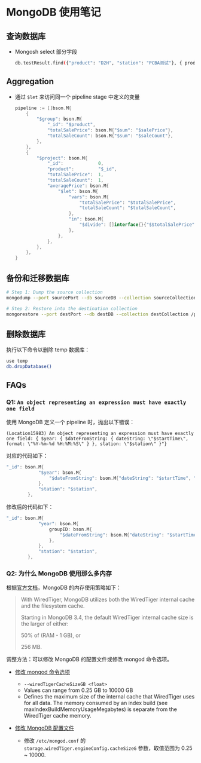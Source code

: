 # MongoDB 使用笔记

## 查询数据库

- Mongosh select 部分字段

    ```sh
    db.testResult.find({"product": "D2H", "station": "PCBA测试"}, { product: 1, station: 1, deviceSN: 1, code: 1, startTime: 1})
    ```

## Aggregation

- 通过 `$let` 来访问同一个 pipeline stage 中定义的变量

  ```go
  pipeline := []bson.M{
      {
          "$group": bson.M{
              "_id": "$product",
              "totalSalePrice": bson.M{"$sum": "$salePrice"},
              "totalSaleCount": bson.M{"$sum": "$saleCount"},
          },
      },
      {
          "$project": bson.M{
              "_id":             0,
              "product":         "$_id",
              "totalSalePrice":  1,
              "totalSaleCount":  1,
              "averagePrice": bson.M{
                  "$let": bson.M{
                      "vars": bson.M{
                          "totalSalePrice": "$totalSalePrice",
                          "totalSaleCount": "$totalSaleCount",
                      },
                      "in": bson.M{
                          "$divide": []interface{}{"$$totalSalePrice", "$$totalSaleCount"},
                      },
                  },
              },
          },
      },
  }
  ```

## 备份和迁移数据库

```sh
# Step 1: Dump the source collection
mongodump --port sourcePort --db sourceDB --collection sourceCollection --out /path/to/dump_directory

# Step 2: Restore into the destination collection
mongorestore --port destPort --db destDB --collection destCollection /path/to/dump_directory/sourceDB/sourceCollection.bson

```

## 删除数据库

执行以下命令以删除 temp 数据库：

```sh
use temp
db.dropDatabase()
```

## FAQs

### Q1: `An object representing an expression must have exactly one field`

使用 MongoDB 定义一个 pipeline 时，抛出以下错误：

```text
(Location15983) An object representing an expression must have exactly one field: { $year: { $dateFromString: { dateString: \"$startTime\", format: \"%Y-%m-%d %H:%M:%S\" } }, station: \"$station\" }"}
```

对应的代码如下：

```go
"_id": bson.M{
            "$year": bson.M{
                "$dateFromString": bson.M{"dateString": "$startTime", "format": "%Y-%m-%d %H:%M:%S"},
            },
            "station": "$station",
        },
```

修改后的代码如下：

```go
"_id": bson.M{
            "year": bson.M{
                groupID: bson.M{
                    "$dateFromString": bson.M{"dateString": "$startTime", "format": "%Y-%m-%d %H:%M:%S"},
                },
            },
            "station": "$station",
        },
```

### Q2: 为什么 MongoDB 使用那么多内存

根据[官方文档][1]，MongoDB 的内存使用策略如下：

> With WiredTiger, MongoDB utilizes both the WiredTiger internal cache and the filesystem cache.
>
> Starting in MongoDB 3.4, the default WiredTiger internal cache size is the larger of either:
>
> 50% of (RAM - 1 GB), or
>
> 256 MB.

调整方法：可以修改 MongoDB 的配置文件或修改 mongod 命令选项。

- [修改 mongod 命令选项][2]
  - `--wiredTigerCacheSizeGB <float>`
  - Values can range from 0.25 GB to 10000 GB
  - Defines the maximum size of the internal cache that WiredTiger uses for all data. The memory consumed by an index build (see maxIndexBuildMemoryUsageMegabytes) is separate from the WiredTiger cache memory.

- [修改 MongoDB 配置文件][3]
  - 修改 `/etc/mongod.conf` 的 `storage.wiredTiger.engineConfig.cacheSizeG` 参数，取值范围为 0.25 ~ 10000.

  [1]: https://www.mongodb.com/docs/manual/core/wiredtiger/
  [2]: https://www.mongodb.com/docs/manual/reference/program/mongod/#std-option-mongod.--wiredTigerCacheSizeGB
  [3]: https://www.mongodb.com/docs/manual/reference/configuration-options/#mongodb-setting-storage.wiredTiger.engineConfig.cacheSizeGB
